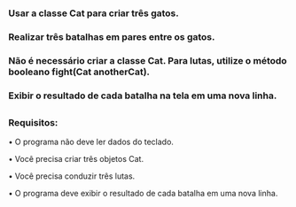### Usar a classe Cat para criar três gatos.
### Realizar três batalhas em pares entre os gatos.
### Não é necessário criar a classe Cat. Para lutas, utilize o método booleano fight(Cat anotherCat).
### Exibir o resultado de cada batalha na tela em uma nova linha.
##
### Requisitos:

• O programa não deve ler dados do teclado.

• Você precisa criar três objetos Cat.

• Você precisa conduzir três lutas.

• O programa deve exibir o resultado de cada batalha em uma nova linha.